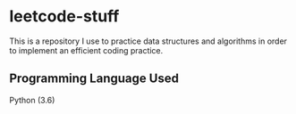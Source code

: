 # leetcode-stuff

This is a repository I use to practice data structures and algorithms in order to implement an efficient coding practice. 

## Programming Language Used

Python (3.6)
